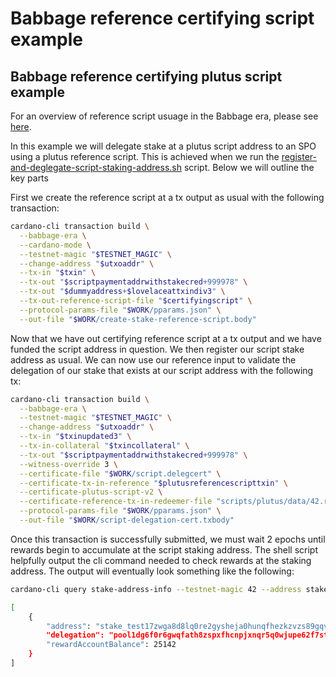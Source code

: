 # Babbage reference certifying script example

## Babbage reference certifying plutus script example

For an overview of reference script usuage in the Babbage era, please see [here](babbage-script-example.md).

In this example we will delegate stake at a plutus script address to an SPO using a plutus reference script. This is achieved when we run the [register-and-deglegate-script-staking-address.sh](../../../scripts/babbage/staking-example/register-and-deglegate-script-staking-address.sh) script. Below we will outline the key parts

First we create the reference script at a tx output as usual with the following transaction:

```bash
cardano-cli transaction build \
  --babbage-era \
  --cardano-mode \
  --testnet-magic "$TESTNET_MAGIC" \
  --change-address "$utxoaddr" \
  --tx-in "$txin" \
  --tx-out "$scriptpaymentaddrwithstakecred+999978" \
  --tx-out "$dummyaddress+$lovelaceattxindiv3" \
  --tx-out-reference-script-file "$certifyingscript" \
  --protocol-params-file "$WORK/pparams.json" \
  --out-file "$WORK/create-stake-reference-script.body"
```

Now that we have out certifying reference script at a tx output and we have funded the script address in question. We then register our script stake address as usual. We can now use our reference input to validate the delegation of our stake that exists at our script address with the following tx:

```bash
cardano-cli transaction build \
  --babbage-era \
  --testnet-magic "$TESTNET_MAGIC" \
  --change-address "$utxoaddr" \
  --tx-in "$txinupdated3" \
  --tx-in-collateral "$txincollateral" \
  --tx-out "$scriptpaymentaddrwithstakecred+999978" \
  --witness-override 3 \
  --certificate-file "$WORK/script.delegcert" \
  --certificate-tx-in-reference "$plutusreferencescripttxin" \
  --certificate-plutus-script-v2 \
  --certificate-reference-tx-in-redeemer-file "scripts/plutus/data/42.redeemer" \
  --protocol-params-file "$WORK/pparams.json" \
  --out-file "$WORK/script-delegation-cert.txbody"
```

Once this transaction is successfully submitted, we must wait 2 epochs until rewards begin to accumulate at the script staking address. The shell script helpfully output the cli command needed to check rewards at the staking address. The output will eventually look something like the following:

```bash
cardano-cli query stake-address-info --testnet-magic 42 --address stake_test17zwga8d8lq0re2gysheja0hunqfhezkzvzs89gqvf2h3gtgtc7vzc

[
    {
        "address": "stake_test17zwga8d8lq0re2gysheja0hunqfhezkzvzs89gqvf2h3gtgtc7vzc",
        "delegation": "pool1dg6f0r6gwqfath8zspxfhcnpjxnqr5q0wjupe62f7st4j2am4x3",
        "rewardAccountBalance": 25142
    }
]
```



